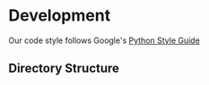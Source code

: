 # Development 

Our code style follows Google's [Python Style Guide]((https://github.com/google/styleguide/blob/gh-pages/pyguide.md))
 
## Directory Structure


